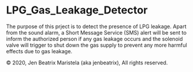 # LPG_Gas_Leakage_Detector
The purpose of this prject is to detect the presence of LPG leakage. Apart from the sound alarm, a Short Message Service (SMS) alert will be sent to inform the authorized person if any gas leakage occurs and the solenoid valve will trigger to shut down the gas supply to prevent any more harmful effects due to gas leakage. 

© 2020, Jen Beatrix Maristela (aka jenbeatrix), All rights reserved.
